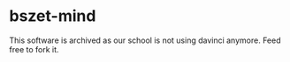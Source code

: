 # bszet-mind

This software is archived as our school is not using davinci anymore. Feed free to fork it.
